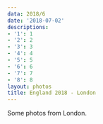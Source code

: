 ```yaml
---
data: 2018/6
date: '2018-07-02'
descriptions:
- '1': 1
- '2': 2
- '3': 3
- '4': 4
- '5': 5
- '6': 6
- '7': 7
- '8': 8
layout: photos
title: England 2018 - London
---
```


Some photos from London.